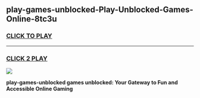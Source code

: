 
## play-games-unblocked-Play-Unblocked-Games-Online-8tc3u
<h3>
<a href="https://premium76.site?title=play-games-unblocked&ref=24A">CLICK TO PLAY</a></h3>
<hr>

<h3>
<a href="https://premium76.site?title=play-games-unblocked&ref=24A">CLICK 2 PLAY</a>
  
</h3>

<a href="https://premium76.site?title=play-games-unblocked&ref=24A"><img src="https://clearcache.store/games.png"></a>


**play-games-unblocked games unblocked: Your Gateway to Fun and Accessible Online Gaming**
